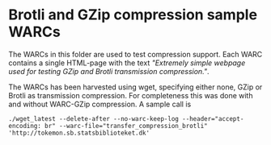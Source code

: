 # Brotli and GZip compression sample WARCs

The WARCs in this folder are used to test compression support. 
Each WARC contains a single HTML-page with the text 
_"Extremely simple webpage used for testing GZip and Brotli transmission compression."_.

The WARCs has been harvested using wget, specifying either none, GZip or Brotli as transmission compression. For completeness this was done with and without WARC-GZip compression. A sample call is
```
./wget_latest --delete-after --no-warc-keep-log --header="accept-encoding: br" --warc-file="transfer_compression_brotli" 'http://tokemon.sb.statsbiblioteket.dk'
```

